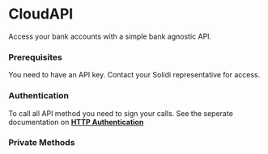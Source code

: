 # CloudAPI

Access your bank accounts with a simple bank agnostic API.

### Prerequisites

You need to have an API key. Contact your Solidi representative for access.

### Authentication

To call all API method you need to sign your calls. See the seperate documentation on [**HTTP Authentication**](HTTPAuthetication.md "**HTTP Authentication**")


### Private Methods
